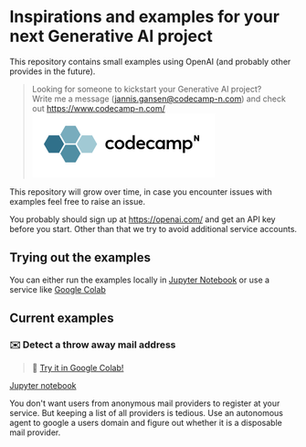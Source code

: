 # Inspirations and examples for your next Generative AI project

This repository contains small examples using OpenAI (and probably other provides in the future).

> Looking for someone to kickstart your Generative AI project? \
  Write me a message (jannis.gansen@codecamp-n.com) and check out https://www.codecamp-n.com/  
  ![CodeCampN.png](./logo.png)

This repository will grow over time, in case you encounter issues with examples feel free to raise an issue.

You probably should sign up at https://openai.com/ and get an API key before you start. Other than that we try to avoid additional service accounts.

## Trying out the examples

You can either run the examples locally in [Jupyter Notebook](https://jupyter.org/try) or use a service 
like [Google Colab](https://colab.research.google.com/)

## Current examples

### ✉️ Detect a throw away mail address
> 🧪 [Try it in Google Colab!](https://colab.research.google.com/github/codecampn/generative-ai-examples/blob/main/examples/detect-throw-away-mail.ipynb)

[Jupyter notebook](./examples/detect-throw-away-mail.ipynb)

You don't want users from anonymous mail providers to register at your service. But keeping a list of all providers is tedious. Use an autonomous agent to google a users domain and figure out whether it is a disposable mail provider.
